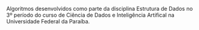Algoritmos desenvolvidos como parte da disciplina Estrutura de Dados no 3º período do curso de Ciência de Dados e Inteligência Artifical na Universidade Federal da Paraíba.
